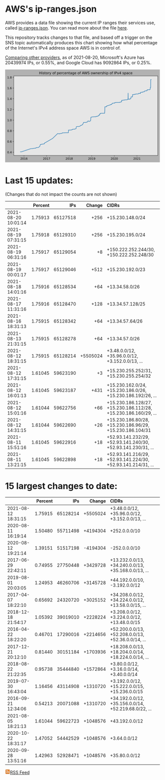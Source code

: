 # AWS's ip-ranges.json

AWS provides a data file showing the current IP ranges their
services use, called [ip-ranges.json](https://ip-ranges.amazonaws.com/ip-ranges.json).  You 
can read more about the file [here](https://docs.aws.amazon.com/general/latest/gr/aws-ip-ranges.html).

This repository tracks changes to that file, and based off a trigger on the SNS topic 
automatically produces this chart showing how what percentage of the Internet's IPv4 
address space AWS is in control of.

[Comparing other providers](https://github.com/seligman/cloud_sizes), as of 2021-08-20, Microsoft's Azure has 20439974 IPs, or 0.55%, and Google Cloud has 9092864 IPs, or 0.25%.

![History of AWS](history_count.svg)

# Last 15 updates:

(Changes that do not impact the counts are not shown)

| | Percent | IPs | Change | CIDRs |
| :--- | ---: | ---: | ---: | :--- |
| 2021-08-20 10:01:14 | 1.75913 | 65127518 | +256 | +15.230.148.0/24 |
| 2021-08-19 07:31:15 | 1.75918 | 65129310 | +256 | +15.230.195.0/24 |
| 2021-08-19 06:31:16 | 1.75917 | 65129054 | +8 | +150.222.252.244/30, +150.222.252.248/30 |
| 2021-08-19 00:01:17 | 1.75917 | 65129046 | +512 | +15.230.192.0/23 |
| 2021-08-18 14:01:16 | 1.75916 | 65128534 | +64 | +13.34.58.0/26 |
| 2021-08-17 11:31:16 | 1.75916 | 65128470 | +128 | +13.34.57.128/25 |
| 2021-08-16 18:31:13 | 1.75915 | 65128342 | +64 | +13.34.57.64/26 |
| 2021-08-13 21:31:15 | 1.75915 | 65128278 | +64 | +13.34.57.0/26 |
| 2021-08-12 18:31:15 | 1.75915 | 65128214 | +5505024 | +3.48.0.0/12, +35.96.0.0/12, +3.152.0.0/13, ... |
| 2021-08-12 17:31:15 | 1.61045 | 59623190 | +3 | +15.230.255.252/31, +15.230.255.254/32 |
| 2021-08-12 16:01:13 | 1.61045 | 59623187 | +431 | +15.230.162.0/24, +15.230.186.0/26, +15.230.186.192/26, ... |
| 2021-08-12 15:01:16 | 1.61044 | 59622756 | +66 | +15.230.186.128/27, +15.230.186.112/28, +15.230.186.160/29, ... |
| 2021-08-12 14:31:15 | 1.61044 | 59622690 | +26 | +15.230.186.80/28, +15.230.186.96/29, +15.230.186.104/31 |
| 2021-08-11 15:51:16 | 1.61045 | 59622916 | +18 | +52.93.141.232/29, +52.93.141.240/30, +52.93.141.230/31, ... |
| 2021-08-11 13:21:15 | 1.61045 | 59622898 | +18 | +52.93.141.216/29, +52.93.141.224/30, +52.93.141.214/31, ... |


# 15 largest changes to date:

| | Percent | IPs | Change | CIDRs |
| :--- | ---: | ---: | ---: | :--- |
| 2021-08-12 18:31:15 | 1.75915 | 65128214 | +5505024 | +3.48.0.0/12, +35.96.0.0/12, +3.152.0.0/13, ... |
| 2020-08-11 16:19:14 | 1.50480 | 55711498 | +4194304 | +252.0.0.0/10 |
| 2020-08-12 19:21:14 | 1.39151 | 51517198 | -4194304 | -252.0.0.0/10 |
| 2017-06-29 22:42:11 | 0.74955 | 27750448 | +3429728 | +13.232.0.0/13, +34.240.0.0/13, +35.168.0.0/13, ... |
| 2019-08-01 20:03:05 | 1.24953 | 46260706 | +3145728 | +44.192.0.0/10, -3.192.0.0/12 |
| 2017-04-07 18:22:10 | 0.65692 | 24320720 | +3025152 | +34.208.0.0/12, +34.224.0.0/12, +13.58.0.0/15, ... |
| 2018-12-18 21:54:17 | 1.05392 | 39019010 | +2228224 | +3.208.0.0/12, +3.224.0.0/12, +13.48.0.0/15 |
| 2016-04-22 18:22:20 | 0.46701 | 17290016 | +2214656 | +52.200.0.0/13, +52.208.0.0/13, +52.36.0.0/14, ... |
| 2017-12-21 20:12:10 | 0.81440 | 30151184 | +1703936 | +18.208.0.0/13, +18.204.0.0/14, +18.224.0.0/14, ... |
| 2018-08-22 21:22:35 | 0.95738 | 35444840 | +1572864 | +3.80.0.0/12, +3.16.0.0/14, +3.40.0.0/14 |
| 2019-07-30 16:43:04 | 1.16456 | 43114908 | +1310720 | +3.192.0.0/12, +15.222.0.0/15, +15.236.0.0/15 |
| 2016-09-21 12:34:06 | 0.54213 | 20071088 | +1310720 | +34.192.0.0/12, +35.156.0.0/14, +52.219.68.0/22, ... |
| 2021-08-05 18:21:13 | 1.61044 | 59622723 | +1048576 | +43.192.0.0/12 |
| 2020-10-22 18:31:17 | 1.47052 | 54442529 | +1048576 | +3.64.0.0/12 |
| 2020-09-28 13:51:16 | 1.42963 | 52928471 | +1048576 | +35.80.0.0/12 |


[![RSS Icon](rss-icon.png)RSS Feed](https://raw.githubusercontent.com/seligman/aws-ip-ranges/master/rss.xml)
